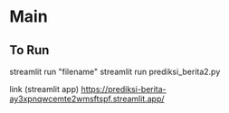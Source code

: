 # Main

## To Run

streamlit run "filename"
streamlit run prediksi_berita2.py

link
(streamlit app)
https://prediksi-berita-ay3xpnqwcemte2wmsftspf.streamlit.app/
